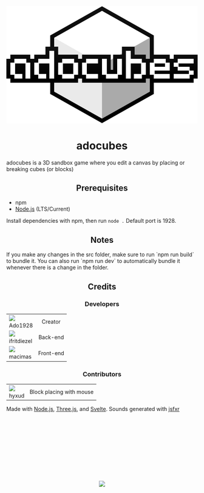 <p align=center><img src="https://raw.githubusercontent.com/ado1928/ado-cubes/svelte/public/images/svgs/adocubes-logo.svg"></[>
<h1 align=center>adocubes</h1>

adocubes is a 3D sandbox game where you edit a canvas by placing or breaking cubes (or blocks)



<h2 align=center>Prerequisites</h1>

- npm
- [Node.js](https://nodejs.org) (LTS/Current)

Install dependencies with npm, then run `node .` Default port is 1928.



<h2 align=center>Notes</h1>
If you make any changes in the src folder, make sure to run `npm run build` to bundle it. You can also run `npm run dev` to automatically bundle it whenever there is a change in the folder.



<h2 align=center>Credits</h1>

<h3 align=center>Developers</h3>

<table align=center>
	<tr>
		<td align="left"><img src="https://github.com/ado1928.png" height=64><br>Ado1928</td>
		<td align="center">Creator</td>
	</tr>
	<tr>
		<td align="left"><img src="https://github.com/ifritdiezel.png" height=64><br>ifritdiezel</td>
		<td align="center">Back-end</td>
	</tr>
	<tr>
		<td align="left"><img src="https://github.com/macimas.png" height=64><br>macimas</td>
		<td align="center">Front-end</td>
	</tr>
</table>

<h3 align=center>Contributors</h3>

<table align=center>
	<tr>
		<td align="left"><img src="https://github.com/hyxud.png" height=64><br>hyxud</td>
		<td align="center">Block placing with mouse</td>
	</tr>
</table>

Made with [Node.js](https://nodejs.org), [Three.js](https://threejs.org), and [Svelte](https://svelte.dev). Sounds generated with [jsfxr](https://sfxr.me)

<br><br><br><br><br><br><br><br><br>
<p align=center><img src="https://cdn.discordapp.com/attachments/968866349633896488/972592866943701082/the_frog.png"></p>